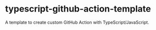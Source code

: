 # typescript-github-action-template
A template to create custom GitHub Action with TypeScript/JavaScript.

